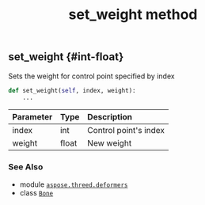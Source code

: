 ﻿---
title: set_weight method
second_title: Aspose.3D for Python via .NET API References
description: 
type: docs
weight: 70
url: /python-net/aspose.threed.deformers/bone/set_weight/
is_root: false
---

## set_weight {#int-float}

Sets the weight for control point specified by index



```python
def set_weight(self, index, weight):
    ...
```


| Parameter | Type | Description |
| :- | :- | :- |
| index | int | Control point's index |
| weight | float | New weight |



### See Also
* module [`aspose.threed.deformers`](../../)
* class [`Bone`](/3d/python-net/aspose.threed.deformers/bone)
